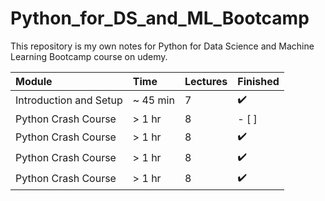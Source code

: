 # Python_for_DS_and_ML_Bootcamp
This repository is my own notes for Python for Data Science and Machine Learning Bootcamp course on udemy.

Module | Time | Lectures | Finished
:------------ | :-------------| :-------------| :-------------
Introduction and Setup | ~ 45 min | 7 | :heavy_check_mark:
Python Crash Course| > 1 hr | 8 | - [ ]
Python Crash Course| > 1 hr | 8 | :heavy_check_mark:
Python Crash Course| > 1 hr | 8 | :heavy_check_mark:
Python Crash Course| > 1 hr | 8 | :heavy_check_mark:
